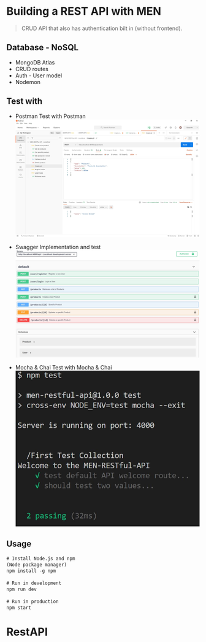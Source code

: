 # Building a REST API with MEN
> CRUD API that also has authentication bilt in (without frontend).

## Database - NoSQL
* MongoDB Atlas
* CRUD routes
* Auth - User model
* Nodemon

## Test with
* Postman
Test with Postman
![](img/postman.JPG)

* Swagger
Implementation and test
![](img/swagger.JPG)

* Mocha & Chai 
Test with Mocha & Chai 
![](img/testone.JPG)


## Usage
```
# Install Node.js and npm 
(Node package manager)
npm install -g npm

# Run in development
npm run dev

# Run in production
npm start
```

# RestAPI
